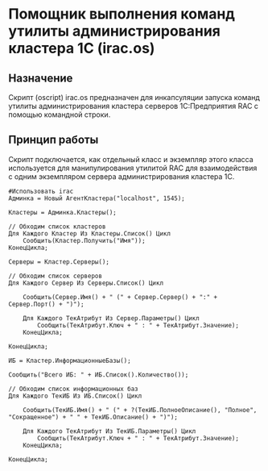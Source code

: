 # Помощник выполнения команд утилиты администрирования кластера 1С (irac.os)

## Назначение

Скрипт (oscript) irac.os предназначен для инкапсуляции запуска команд утилиты администрирования кластера серверов 1С:Предприятия RAC с помощью командной строки.


## Принцип работы

Скрипт подключается, как отдельный класс и экземпляр этого класса используется для манипулирования утилитой RAC для взаимодействия с одним экземпляром сервера администрирования кластера 1С.

```bsl
#Использовать irac
Админка = Новый АгентКластера("localhost", 1545);

Кластеры = Админка.Кластеры();

// Обходим список кластеров
Для Каждого Кластер Из Кластеры.Список() Цикл
    Сообщить(Кластер.Получить("Имя"));
КонецЦикла;

Серверы = Кластер.Серверы();

// Обходим список серверов
Для Каждого Сервер Из Серверы.Список() Цикл

    Сообщить(Сервер.Имя() + " (" + Сервер.Сервер() + ":" + Сервер.Порт() + ")");

    Для Каждого ТекАтрибут Из Сервер.Параметры() Цикл
        Сообщить(ТекАтрибут.Ключ + " : " + ТекАтрибут.Значение);
    КонецЦикла;

КонецЦикла;

ИБ = Кластер.ИнформационныеБазы();

Сообщить("Всего ИБ: " + ИБ.Список().Количество());

// Обходим список информационных баз
Для Каждого ТекИБ Из ИБ.Список() Цикл

    Сообщить(ТекИБ.Имя() + " (" + ?(ТекИБ.ПолноеОписание(), "Полное", "Сокращенное") + " " + ТекИБ.Описание() + ")");
	
    Для Каждого ТекАтрибут Из ТекИБ.Параметры() Цикл
        Сообщить(ТекАтрибут.Ключ + " : " + ТекАтрибут.Значение);
    КонецЦикла;

КонецЦикла;

```

